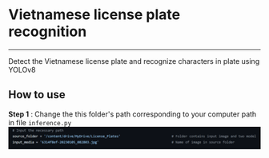 # **Vietnamese license plate recognition**
---
 Detect the Vietnamese license plate and recognize characters in plate using YOLOv8
## How to use
**Step 1** : Change the this folder's path corresponding to your computer path in file ```inference.py```
![](z4862033973710_80a25a6445e97f089f37cbba0d13410d.jpg)
